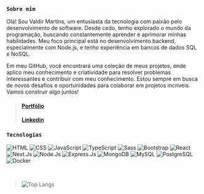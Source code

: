 ### `Sobre mim`
Olá! Sou Valdir Martins, um entusiasta da tecnologia com paixão pelo desenvolvimento de software. Desde cedo, tenho explorado o mundo da programação, buscando constantemente aprender e aprimorar minhas habilidades. Meu foco principal está no desenvolvimento backend, especialmente com Node.js, e tenho experiência em bancos de dados SQL e NoSQL.

Em meu GitHub, você encontrará uma coleção de meus projetos, onde aplico meu conhecimento e criatividade para resolver problemas interessantes e contribuir com meu conhecimento. Estou sempre em busca de novos desafios e oportunidades para colaborar em projetos incríveis. Vamos construir algo juntos!

> #### [Portfólio](https://portfolio-valdir-martins.netlify.app)
> #### [Linkedin](https://www.linkedin.com/in/valdiirmartiins)

### `Tecnologias`
![HTML](https://img.shields.io/badge/HTML5-E34F26?style=for-the-badge&logo=html5&logoColor=white)
![CSS](https://img.shields.io/badge/CSS3-1572B6?style=for-the-badge&logo=css3&logoColor=white)
![JavaScript](https://img.shields.io/badge/javascript-%23323330.svg?style=for-the-badge&logo=javascript&logoColor=%23F7DF1E)
![TypeScript](https://img.shields.io/badge/TypeScript-007ACC?style=for-the-badge&logo=typescript&logoColor=white)
![Sass](https://img.shields.io/badge/Sass-CC6699?style=for-the-badge&logo=sass&logoColor=white)
![Bootstrap](https://img.shields.io/badge/Bootstrap-563D7C?style=for-the-badge&logo=bootstrap&logoColor=white)
![React](https://img.shields.io/badge/React-20232A?style=for-the-badge&logo=react&logoColor=61DAFB)
![Next.Js](https://img.shields.io/badge/Next-black?style=for-the-badge&logo=next.js&logoColor=white)
![Node.Js](https://img.shields.io/badge/Node.js-43853D?style=for-the-badge&logo=node.js&logoColor=white)
![Express.Js](https://img.shields.io/badge/Express.js-404D59?style=for-the-badge)
![MongoDB](https://img.shields.io/badge/MongoDB-4EA94B?style=for-the-badge&logo=mongodb&logoColor=white)
![MySQL](https://img.shields.io/badge/MySQL-005C84?style=for-the-badge&logo=mysql&logoColor=white)
![PostgreSQL](https://img.shields.io/badge/PostgreSQL-316192?style=for-the-badge&logo=postgresql&logoColor=white)
![Docker](https://img.shields.io/badge/Docker-2CA5E0?style=for-the-badge&logo=docker&logoColor=white)

<br>

> ![Top Langs](https://github-readme-stats.vercel.app/api/top-langs/?username=ValdiirMartiins&theme=dark)
